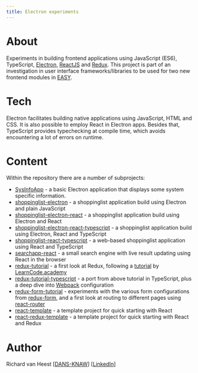 ```yaml
---
title: Electron experiments
---
```


# About
Experiments in building frontend applications using JavaScript (ES6), TypeScript, [Electron], [ReactJS] and [Redux]. This project is part of an investigation in user interface frameworks/libraries to be used for two new frontend modules in [EASY].

# Tech
Electron facilitates building native applications using JavaScript, HTML and CSS. It is also possible to employ React in Electron apps. Besides that, TypeScript provides typechecking at compile time, which avoids encountering a lot of errors on runtime.

# Content
Within the repository there are a number of subprojects:

* [SysInfoApp] - a basic Electron application that displays some system specific information.
* [shoppinglist-electron] - a shoppinglist application build using Electron and plain JavaScript
* [shoppinglist-electron-react] - a shoppinglist application build using Electron and React
* [shoppinglist-electron-react-typescript] - a shoppinglist application build using Electron, React and TypeScript
* [shoppinglist-react-typescript] - a web-based shoppinglist application using React and TypeScript
* [searchapp-react] - a small search engine with live result updating using React in the browser
* [redux-tutorial] - a first look at Redux, following a [tutorial] by [LearnCode.academy]
* [redux-tutorial-typescript] - a port from above tutorial in TypeScript, plus a deep dive into [Webpack] configuration
* [redux-form-tutorial] - experiments with the various form configurations from [redux-form], and a first look at routing to different pages using [react-router]
* [react-template] - a template project for quick starting with React
* [react-redux-template] - a template project for quick starting with React and Redux

# Author
Richard van Heest [[DANS-KNAW]] [[LinkedIn]]

[Electron]: https://electronjs.org
[ReactJS]: https://reactjs.org/
[Redux]: https://redux.js.org/
[EASY]: https://easy.dans.knaw.nl/
[SysInfoApp]: https://github.com/Dans-labs/electron-experiments/tree/master/SysInfoApp
[shoppinglist-electron]: https://github.com/Dans-labs/electron-experiments/tree/master/shoppinglist-electron
[shoppinglist-electron-react]: https://github.com/Dans-labs/electron-experiments/tree/master/shoppinglist-electron-react
[shoppinglist-electron-react-typescript]: https://github.com/Dans-labs/electron-experiments/tree/master/shoppinglist-electron-react-typescript
[shoppinglist-react-typescript]: https://github.com/Dans-labs/electron-experiments/tree/master/shoppinglist-react-typescript
[searchapp-react]: https://github.com/Dans-labs/electron-experiments/tree/master/searchapp-react
[redux-tutorial]: https://github.com/Dans-labs/electron-experiments/tree/master/redux-tutorial
[tutorial]: https://www.youtube.com/playlist?list=PLoYCgNOIyGADILc3iUJzygCqC8Tt3bRXt
[LearnCode.academy]: https://www.youtube.com/channel/UCVTlvUkGslCV_h-nSAId8Sw
[redux-tutorial-typescript]: https://github.com/Dans-labs/electron-experiments/tree/master/redux-tutorial-typescript
[Webpack]: https://webpack.js.org/
[redux-form-tutorial]: https://github.com/Dans-labs/electron-experiments/tree/master/redux-form-tutorial
[redux-form]: https://redux-form.com/
[react-router]: https://reacttraining.com/react-router/
[react-template]: https://github.com/Dans-labs/electron-experiments/tree/master/react-template
[react-redux-template]: https://github.com/Dans-labs/electron-experiments/tree/master/react-redux-template
[DANS-KNAW]: https://dans.knaw.nl/en/about/organisation-and-policy/staff/heest
[LinkedIn]: https://www.linkedin.com/in/richard-van-heest/
